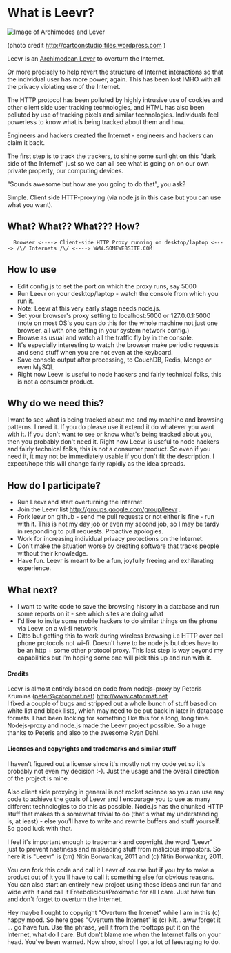 # What is Leevr?


![Image of Archimedes and Lever](http://4.bp.blogspot.com/_3vg_LrxE41Q/TUKhjCk7P3I/AAAAAAAAAeA/ezxufpmOCNA/s1600/Archimedes+lever.jpg)

(photo credit http://cartoonstudio.files.wordpress.com )

Leevr is an [Archimedean Lever](http://www.goodreads.com/quotes/show/16830 "Give me a place to stand, and a lever long enough, and I will move the world")  to overturn the Internet.  

Or more precisely to help revert the structure of Internet interactions so that the individual user has more power, again.  This has been lost IMHO with all the privacy violating use of the Internet. 

The HTTP protocol has been polluted by highly intrusive use of cookies and other client side user tracking technologies, and HTML has also been polluted by use of tracking pixels and similar technologies.  Individuals feel powerless to know what is being tracked about them and how.

Engineers and hackers created the Internet - engineers and hackers can claim it back.

The first step is to track the trackers, to shine some sunlight on this "dark side of the Internet" just so we can all see what is going on on our own private property, our computing devices.

"Sounds awesome but how are you going to do that", you ask? 

Simple. Client side HTTP-proxying (via node.js in this case but you can use what you want).

## What? What?? What??? How?  

      Browser <----> Client-side HTTP Proxy running on desktop/laptop <----> /\/ Internets /\/ <----> WWW.SOMEWEBSITE.COM

## How to use

* Edit config.js to set the port on which the proxy runs, say 5000
* Run Leevr on your desktop/laptop - watch the console from which you run it. 
* Note: Leevr at this very early stage needs node.js. 
* Set your browser's proxy setting to localhost:5000 or 127.0.0.1:5000 (note on most OS's you can do this for the whole machine not just one browser, all with one setting in your system network config.)
* Browse as usual and watch all the traffic fly by in the console.
* It's especially interesting to watch the browser make periodic requests and send stuff when you are not even at the keyboard.
* Save console output after processing, to CouchDB, Redis, Mongo or even MySQL
* Right now Leevr is useful to node hackers and fairly technical folks, this is not a consumer product.

## Why do we need this?

I want to see what is being tracked about me and my machine and browsing patterns.  I need it.  If you do please use it extend it do whatever you want with it. If you don't want to see or know what's being tracked about you, then you probably don't need it.
Right now Leevr is useful to node hackers and fairly technical folks, this is not a consumer product.  So even if you need it, it may not be immediately usable if you don't fit the description.  I expect/hope this will change fairly rapidly as the idea spreads.

## How do I participate?

* Run Leevr and start overturning the Internet.
* Join the Leevr list http://groups.google.com/group/leevr .
* Fork leevr on github - send me pull requests or not either is fine - run with it.  This is not my day job or even my second job, so I may be tardy in responding to pull requests. Proactive apologies.
* Work for increasing individual privacy protections on the Internet.
* Don't make the situation worse by creating software that tracks people without their knowledge. 
* Have fun.  Leevr is meant to be a fun, joyfully freeing and exhilarating experience.

## What next?

* I want to write code to save the browsing history in a database and run some reports on it - see which sites are doing what
* I'd like to invite some mobile hackers to do similar things on the phone via Leevr on a wi-fi network
* Ditto but getting this to work during wireless browsing i.e HTTP over cell phone protocols not wi-fi. Doesn't have to be node.js but does have to be an http + some other protocol proxy. This last step is way beyond my capabilities but I'm hoping some one will pick this up and run with it.

#### Credits

Leevr is almost entirely based on code from nodejs-proxy by Peteris Krumins (peter@catonmat.net)  http://www.catonmat.net  
I fixed a couple of bugs and stripped out a whole bunch of stuff based on white list and black lists, which may need to be put back in later in database formats.
I had been looking for something like this for a long, long time. Nodejs-proxy and node.js made the Leevr project possible. 
So a huge thanks to Peteris and also to the awesome Ryan Dahl.

#### Licenses and copyrights and trademarks and similar stuff

I haven't figured out a license since it's mostly not my code yet so it's probably not even my decision :-).
Just the usage and the overall direction of the project is mine.

Also client side proxying in general is not rocket science so you can use any code to achieve the goals of Leevr and I encourage you to use as many different
technologies to do this as possible.  Node.js has the chunked HTTP stuff that makes this somewhat trivial to do (that's what my understanding is, at least) - else you'll have to write and rewrite buffers and stuff yourself. So good luck with that.

I feel it's important enough to trademark and copyright the word "Leevr" just to prevent nastiness and misleading stuff from malicious impostors. So here it is
"Leevr" is (tm) Nitin Borwankar, 2011 and (c) Nitin Borwankar, 2011.

You can fork this code and call it Leevr of course but if you try to make a product out of it you'll have to call it something else for obvious reasons.
You can also start an entirely new project using these ideas and run far and wide with it and call it FreeboliciousProximatic for all I care.
Just have fun and don't forget to overturn the Internet.

Hey maybe I ought to copyright "Overturn the Intenet" while I am in this (c) happy mood.
So here goes "Overturn the Internet" is (c) Nit... aww forget it ... go have fun. Use the phrase, yell it from the rooftops put it on the Internet, what do I care.  But don't blame me when the Internet falls on your head. You've been warned. Now shoo, shoo! I got a lot of leevraging to do.



